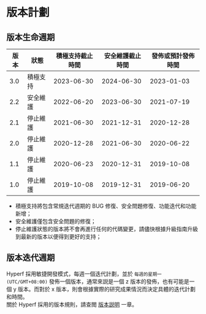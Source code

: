 # 版本計劃

## 版本生命週期

| 版本 | 狀態   | 積極支持截止時間   | 安全維護截止時間   | 發佈或預計發佈時間  |
| ---- |------|------------|------------|------------|
| 3.0  | 積極支持 | 2023-06-30 | 2024-06-30 | 2023-01-03 |
| 2.2  | 安全維護 | 2022-06-20 | 2023-06-30 | 2021-07-19 |
| 2.1  | 停止維護 | 2021-06-30 | 2021-12-31 | 2020-12-28 |
| 2.0  | 停止維護 | 2020-12-28 | 2021-06-30 | 2020-06-22 |
| 1.1  | 停止維護 | 2020-06-23 | 2020-12-31 | 2019-10-08 |
| 1.0  | 停止維護 | 2019-10-08 | 2019-12-31 | 2019-06-20 |

* 積極支持將包含常規迭代週期的 BUG 修復、安全問題修復、功能迭代和功能新增；
* 安全維護僅包含安全問題的修復；
* 停止維護狀態的版本將不會再進行任何的代碼變更，請儘快根據升級指南升級到最新的版本以便得到更好的支持；


## 版本迭代週期

Hyperf 採用敏捷開發模式，每週一個迭代計劃，並於 `每週的星期一 (UTC/GMT+08:00)` 發佈一個版本，通常來説是一個 z 版本的發佈，也有可能是一個 y 版本。而對於 x 版本，則會根據實際的研究成果情況而決定具體的迭代計劃和時間。   
關於 Hyperf 採用的版本規則，請查閲 [版本説明](zh-hk/versions.md) 一章。
